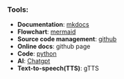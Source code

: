 ### Tools:

- **Documentation**: [mkdocs](../misc/mkdocs.md)
- **Flowchart**: [mermaid](https://mermaid.live)
- **Source code management**: [github](../misc/github.md)
- **Online docs**: github page
- **Code**: [python](https://www.python.org/)
- **AI**: [Chatgpt](https://chatgpt.com/)
- **Text-to-speech(TTS)**: gTTS